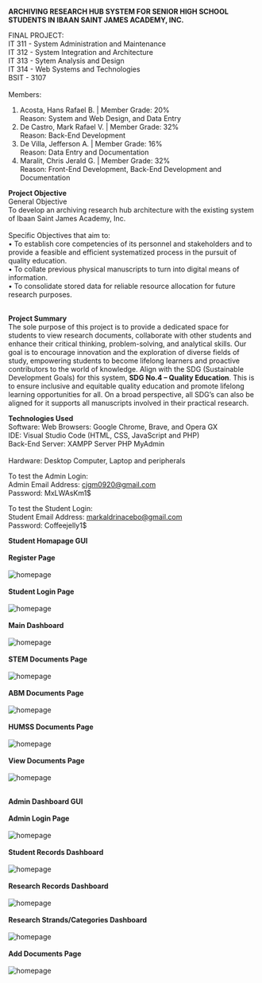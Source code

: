 **ARCHIVING RESEARCH HUB SYSTEM FOR SENIOR HIGH SCHOOL STUDENTS IN IBAAN SAINT JAMES ACADEMY, INC.**

FINAL PROJECT: <br>
IT 311 - System Administration and Maintenance <br>
IT 312 - System Integration and Architecture <br>
IT 313 - Sytem Analysis and Design <br>
IT 314 - Web Systems and Technologies <br>
BSIT - 3107 <br><br>
Members:
1. Acosta, Hans Rafael B. | Member Grade: 20% <br> Reason: System and Web Design, and Data Entry <br>
2. De Castro, Mark Rafael V. | Member Grade: 32% <br>  Reason: Back-End Development <br>
3. De Villa, Jefferson A. | Member Grade: 16% <br>  Reason: Data Entry and Documentation <br>
4. Maralit, Chris Jerald G. | Member Grade: 32% <br>  Reason: Front-End Development, Back-End Development and Documentation <br>

**Project Objective** <br>
General Objective <br>
To develop an archiving research hub architecture with the existing system of Ibaan Saint James Academy, Inc. <br><br>
Specific Objectives that aim to: <br>
• To establish core competencies of its personnel and stakeholders and to provide a feasible and efficient systematized process in the pursuit of quality education. <br>
• To collate previous physical manuscripts to turn into digital means of information. <br>
• To consolidate stored data for reliable resource allocation for future research purposes. <br><br>


**Project Summary**<br>
    The sole purpose of this project is to provide a dedicated space for students to view research documents, collaborate with other students and enhance their critical thinking, problem-solving, and analytical skills. Our goal is to encourage innovation and the exploration of diverse fields of study, empowering students to become lifelong learners and proactive contributors to the world of knowledge. Align with the SDG (Sustainable Development Goals) for this system, **SDG No.4 – Quality Education**. This is to ensure inclusive and equitable quality education and promote lifelong learning opportunities for all. On a broad perspective, all SDG’s can also be aligned for it supports all manuscripts involved in their practical research.

**Technologies Used** <br>
Software: Web Browsers: Google Chrome, Brave, and Opera GX <br> 
IDE: Visual Studio Code (HTML, CSS, JavaScript and PHP) <br>
Back-End Server: XAMPP Server PHP MyAdmin <br><br>
Hardware: Desktop Computer, Laptop and peripherals <br>

To test the Admin Login: <br>
Admin Email Address: cjgm0920@gmail.com <br>
Password: MxLWAsKm1$

To test the Student Login: <br>
Student Email Address: markaldrinacebo@gmail.com <br>
Password: Coffeejelly1$ <br>


**Student Homapage GUI** <br><br>
**Register Page** <br><br>
![homepage](ISJAI-Research-Archiving-System-Final/images/register-page.png) <br><br>
**Student Login Page** <br><br>
![homepage](ISJAI-Research-Archiving-System-Final/images/student-login-page.png) <br><br>
**Main Dashboard** <br><br>
![homepage](ISJAI-Research-Archiving-System-Final/images/main-dashboard.png) <br><br>
**STEM Documents Page** <br><br>
![homepage](ISJAI-Research-Archiving-System-Final/images/stem-page.png) <br><br>
**ABM Documents Page** <br><br>
![homepage](ISJAI-Research-Archiving-System-Final/images/abm-page.png) <br><br>
**HUMSS Documents Page**<br><br>
![homepage](ISJAI-Research-Archiving-System-Final/images/humss-page.png) <br><br>
**View Documents Page** <br><br>
![homepage](ISJAI-Research-Archiving-System-Final/images/readmore-page.png) <br><br>

**Admin Dashboard GUI** <br><br>
**Admin Login Page** <br><br>
![homepage](ISJAI-Research-Archiving-System-Final/images/admin-login-page.png) <br><br>
**Student Records Dashboard** <br><br>
![homepage](ISJAI-Research-Archiving-System-Final/images/dashboard-admin.png) <br><br>
**Research Records Dashboard** <br><br>
![homepage](ISJAI-Research-Archiving-System-Final/images/dashboard-documents.png) <br><br>
**Research Strands/Categories Dashboard** <br><br>
![homepage](ISJAI-Research-Archiving-System-Final/images/dashboard-strands-docs.png) <br><br>
**Add Documents Page** <br><br>
![homepage](ISJAI-Research-Archiving-System-Final/images/add-documents-page.png) <br><br>

